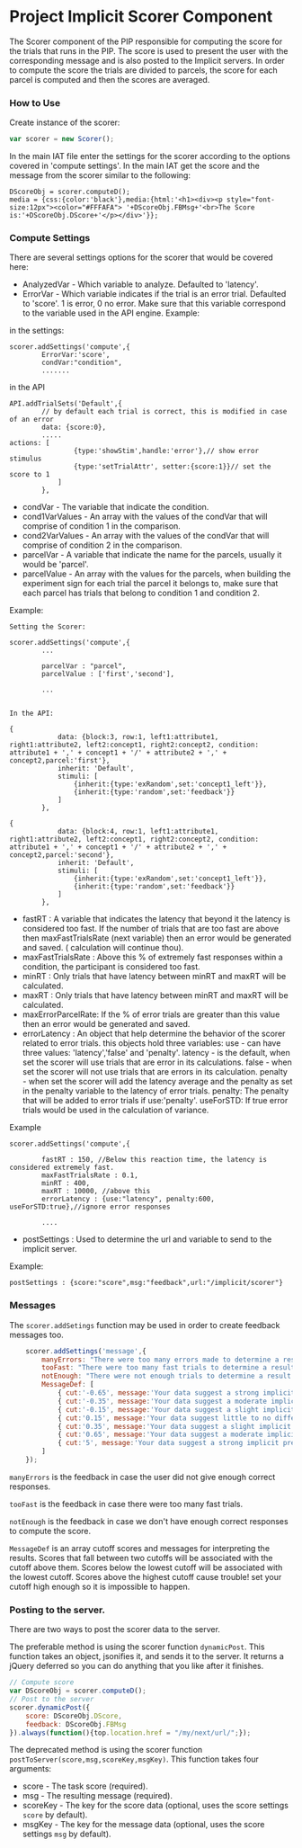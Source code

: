 # Project Implicit Scorer Component

The Scorer component of the PIP responsible for computing the score for the trials that runs in the PIP. The score is used to present the user with the corresponding message and is also posted to the Implicit servers.
In order to compute the score the trials are divided to parcels, the score for each parcel is computed and then the scores are averaged.

### How to Use

Create instance of the scorer:

```js
var scorer = new Scorer();
```

In the main IAT file enter the settings for the scorer according to the options covered in 'compute settings'.
In the main IAT get the score and the message from the scorer similar to the following:

```
DScoreObj = scorer.computeD();
media = {css:{color:'black'},media:{html:'<h1><div><p style="font-size:12px"><color="#FFFAFA"> '+DScoreObj.FBMsg+'<br>The Score is:'+DScoreObj.DScore+'</p></div>'}};

```



### Compute Settings

There are several settings options for the scorer that would be covered here:

* AnalyzedVar -    Which variable to analyze. Defaulted to 'latency'.
* ErrorVar -       Which variable indicates if the trial is an error trial. Defaulted to 'score'. 1 is error, 0 no 								   error. Make sure that this variable correspond to the variable used in the API engine.
Example:

in the settings:
```
scorer.addSettings('compute',{
		ErrorVar:'score',
		condVar:"condition",
		.......

```
in the API
```
API.addTrialSets('Default',{
		// by default each trial is correct, this is modified in case of an error
		data: {score:0},
		.....
actions: [
				{type:'showStim',handle:'error'},// show error stimulus
				{type:'setTrialAttr', setter:{score:1}}// set the score to 1
			]
		},

```

* condVar -		   The variable that indicate the condition.
* cond1VarValues - An array with the values of the condVar that will comprise of condition 1 in the comparison.
* cond2VarValues - An array with the values of the condVar that will comprise of condition 2 in the comparison.
* parcelVar -	   A variable that indicate the name for the parcels, usually it would be 'parcel'.
* parcelValue -    An array with the values for the parcels, when building the experiment sign for each trial the parcel it
				   belongs to, make sure that each parcel has trials that belong to condition 1 and condition 2.

Example:

```
Setting the Scorer:

scorer.addSettings('compute',{
		...

		parcelVar : "parcel",
		parcelValue : ['first','second'],

		...


In the API:

{
			data: {block:3, row:1, left1:attribute1, right1:attribute2, left2:concept1, right2:concept2, condition: attribute1 + ',' + concept1 + '/' + attribute2 + ',' + concept2,parcel:'first'},
			inherit: 'Default',
			stimuli: [
				{inherit:{type:'exRandom',set:'concept1_left'}},
				{inherit:{type:'random',set:'feedback'}}
			]
		},

{
			data: {block:4, row:1, left1:attribute1, right1:attribute2, left2:concept1, right2:concept2, condition: attribute1 + ',' + concept1 + '/' + attribute2 + ',' + concept2,parcel:'second'},
			inherit: 'Default',
			stimuli: [
				{inherit:{type:'exRandom',set:'concept1_left'}},
				{inherit:{type:'random',set:'feedback'}}
			]
		},

```

* fastRT : A variable that indicates the latency that beyond it the latency is considered too fast. If the number of trials that 		   are too fast are above then maxFastTrialsRate (next variable) then an error would be generated and saved. (
		   calculation will continue thou).
* maxFastTrialsRate : Above this % of extremely fast responses within a condition, the participant is considered too fast.
* minRT : Only trials that have latency between minRT and maxRT will be calculated.
* maxRT : Only trials that have latency between minRT and maxRT will be calculated.
* maxErrorParcelRate: If the % of error trials are greater than this value then an error would be generated and saved.
* errorLatency : An object that help determine the behavior of the scorer related to error trials.
				 this objects hold three variables:
				 use - can have three values: 'latency','false' and 'penalty'.
					 latency -  is the default, when set the scorer will use trials that are error in its calculations.
					 false - when set the scorer will not use trials that are errors in its calculation.
					 penalty - when set the scorer will add the latency average and the penalty as set in the penalty variable to the latency of error trials.
     			 penalty: The penalty that will be added to error trials if use:'penalty'.
     			 useForSTD: If true error trials would be used in the calculation of variance.

Example
```
scorer.addSettings('compute',{

		fastRT : 150, //Below this reaction time, the latency is considered extremely fast.
		maxFastTrialsRate : 0.1,
		minRT : 400,
		maxRT : 10000, //above this
		errorLatency : {use:"latency", penalty:600, useForSTD:true},//ignore error responses

		....

```

* postSettings : Used to determine the url and variable to send to the implicit server.

Example:

```
postSettings : {score:"score",msg:"feedback",url:"/implicit/scorer"}
```

### Messages

The `scorer.addSetings` function may be used in order to create feedback messages too.

```js
	scorer.addSettings('message',{
		manyErrors: "There were too many errors made to determine a result.",
		tooFast: "There were too many fast trials to determine a result.",
		notEnough: "There were not enough trials to determine a result."
		MessageDef: [
			{ cut:'-0.65', message:'Your data suggest a strong implicit preference for Black People compared to White People' },
			{ cut:'-0.35', message:'Your data suggest a moderate implicit preference for Black People compared to White People.' },
			{ cut:'-0.15', message:'Your data suggest a slight implicit preference for Black People compared to White People.' },
			{ cut:'0.15', message:'Your data suggest little to no difference in implicit preference between Black People and White People.' },
			{ cut:'0.35', message:'Your data suggest a slight implicit preference for White People compared to Black People' },
			{ cut:'0.65', message:'Your data suggest a moderate implicit preference for White People compared to Black People' },
			{ cut:'5', message:'Your data suggest a strong implicit preference for White People compared to Black People' }
		]
	});
```

`manyErrors` is the feedback in case the user did not give enough correct responses.

`tooFast` is the feedback in case there were too many fast trials.

`notEnough` is the feedback in case we don't have enough correct responses to compute the score.

`MessageDef` is an array cutoff scores and messages for interpreting the results. Scores that fall between two cutoffs will be associated with the cutoff above them. Scores below the lowest cutoff will be associated with the lowest cutoff. Scores above the highest cutoff cause trouble! set your cutoff high enough so it is impossible to happen. 


### Posting to the server.

There are two ways to post the scorer data to the server.

The preferable method is using the scorer function `dynamicPost`. This function takes an object, jsonifies it, and sends it to the server. It returns a jQuery deferred so you can do anything that you like after it finishes.

```js
// Compute score
var DScoreObj = scorer.computeD();
// Post to the server
scorer.dynamicPost({
	score: DScoreObj.DScore,
	feedback: DScoreObj.FBMsg
}).always(function(){top.location.href = "/my/next/url/";});
```

The deprecated method is using the scorer function `postToServer(score,msg,scoreKey,msgKey)`. This function takes four arguments:

* score - The task score (required).
* msg - The resulting message (required).
* scoreKey - The key for the score data (optional, uses the score settings `score` by default).
* msgKey -  The key for the message data (optional, uses the score settings `msg` by default).